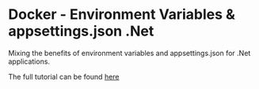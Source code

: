 # Docker - Environment Variables & appsettings.json .Net

Mixing the benefits of environment variables and appsettings.json for .Net applications.

The full tutorial can be found [here](https://lucasbazetto.medium.com/docker-environment-variables-appsettings-json-net-bdac052bf3db)
